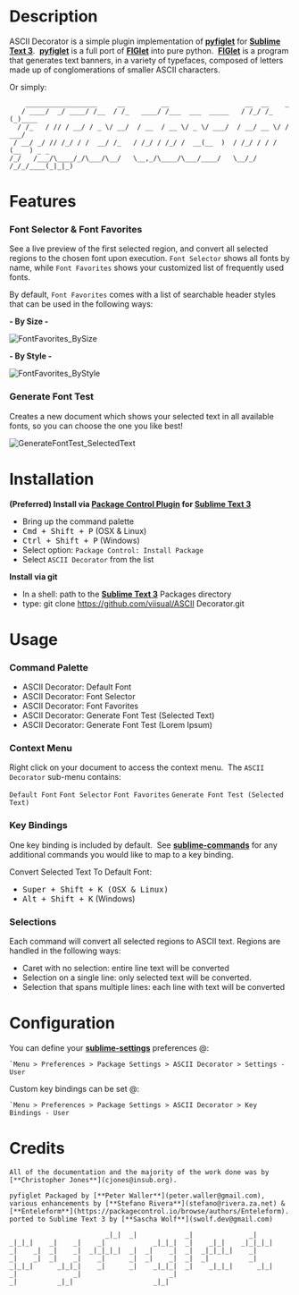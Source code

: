 # Description

ASCII Decorator is a simple plugin implementation of [**pyfiglet**](https://github.com/pwaller/pyfiglet) for [**Sublime Text 3**](www.sublimetext.com/3).&nbsp; [**pyfiglet**](https://github.com/pwaller/pyfiglet) is a full port of [**FIGlet**](http://www.figlet.org/) into pure python.&nbsp; [**FIGlet**](http://www.figlet.org/) is a program that generates text banners, in a variety of typefaces, composed of letters made up of conglomerations of smaller ASCII characters.

Or simply:
```
    __________________     __         __                   __  __    _
   / ____/  _/ ____/ /__  / /_   ____/ /___  ___  _____   / /_/ /_  (_)____
  / /_   / // / __/ / _ \/ __/  / __  / __ \/ _ \/ ___/  / __/ __ \/ / ___/
 / __/ _/ // /_/ / /  __/ /_   / /_/ / /_/ /  __(__  )  / /_/ / / / (__  ) _ _
/_/   /___/\____/_/\___/\__/   \__,_/\____/\___/____/   \__/_/ /_/_/____(_|_|_)
```

# Features

### Font Selector & Font Favorites

See a live preview of the first selected region, and convert all selected regions to the chosen font upon execution.
`Font Selector` shows all fonts by name, while `Font Favorites` shows your customized list of frequently used fonts.

By default, `Font Favorites` comes with a list of searchable header styles that can be used in the following ways:

**- By Size -**

![FontFavorites_BySize](https://raw.githubusercontent.com/Enteleform/ASCII-Decorator/master/GIFs/FontFavorites_BySize.gif)

**- By Style -**

![FontFavorites_ByStyle](https://raw.githubusercontent.com/Enteleform/ASCII-Decorator/master/GIFs/FontFavorites_ByStyle.gif)

### Generate Font Test

Creates a new document which shows your selected text in all available fonts, so you can choose the one you like best!

![GenerateFontTest_SelectedText](https://raw.githubusercontent.com/Enteleform/ASCII-Decorator/master/GIFs/GenerateFontTest_SelectedText.gif)

# Installation

**(Preferred) Install via [**Package Control Plugin**](http://wbond.net/sublime_packages/package_control) for [**Sublime Text 3**](www.sublimetext.com/3)**

* Bring up the command palette
 * <kbd>Cmd + Shift + P</kbd> (OSX & Linux)
 * <kbd>Ctrl + Shift + P</kbd> (Windows)
* Select option: `Package Control: Install Package`
* Select `ASCII Decorator` from the list

**Install via git**

* In a shell: path to the [**Sublime Text 3**](www.sublimetext.com/3) Packages directory
* type: git clone https://github.com/viisual/ASCII Decorator.git

# Usage

### Command Palette

* ASCII Decorator: Default Font
* ASCII Decorator: Font Selector
* ASCII Decorator: Font Favorites
* ASCII Decorator: Generate Font Test (Selected Text)
* ASCII Decorator: Generate Font Test (Lorem Ipsum)

### Context Menu

Right click on your document to access the context menu.&nbsp; The `ASCII Decorator` sub-menu contains:

`Default Font`
`Font Selector`
`Font Favorites`
`Generate Font Test (Selected Text)`

### Key Bindings

One key binding is included by default.&nbsp; See [**sublime-commands**](https://github.com/viisual/ASCII-Decorator/blob/master/Default.sublime-commands) for any additional commands you would like to map to a key binding. 

Convert Selected Text To Default Font:

 * <kbd>Super + Shift + K<kbd> (OSX & Linux)
 * <kbd>Alt + Shift + K</kbd> (Windows)

### Selections

Each command will convert all selected regions to ASCII text. Regions are handled in the following ways:

* Caret with no selection: entire line text will be converted
* Selection on a single line: only selected text will be converted.
* Selection that spans multiple lines: each line with text will be converted

# Configuration

You can define your [**sublime-settings**](https://github.com/viisual/ASCII-Decorator/blob/master/ASCII%20Decorator.sublime-settings) preferences @:
```
`Menu > Preferences > Package Settings > ASCII Decorator > Settings - User
```

Custom key bindings can be set @:
```
`Menu > Preferences > Package Settings > ASCII Decorator > Key Bindings - User

```

# Credits

```
All of the documentation and the majority of the work done was by [**Christopher Jones**](cjones@insub.org).

pyfiglet Packaged by [**Peter Waller**](peter.waller@gmail.com),
various enhancements by [**Stefano Rivera**](stefano@rivera.za.net) & [**Enteleform**](https://packagecontrol.io/browse/authors/Enteleform).
ported to Sublime Text 3 by [**Sascha Wolf**](swolf.dev@gmail.com)

                        _|_|  _|            _|              _|
_|_|_|    _|    _|    _|            _|_|_|  _|    _|_|    _|_|_|_|
_|    _|  _|    _|  _|_|_|_|  _|  _|    _|  _|  _|_|_|_|    _|
_|    _|  _|    _|    _|      _|  _|    _|  _|  _|          _|
_|_|_|      _|_|_|    _|      _|    _|_|_|  _|    _|_|_|      _|_|
_|              _|                      _|
_|          _|_|                    _|_|
```
